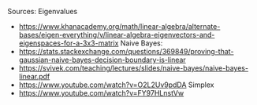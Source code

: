 Sources:
Eigenvalues
- https://www.khanacademy.org/math/linear-algebra/alternate-bases/eigen-everything/v/linear-algebra-eigenvectors-and-eigenspaces-for-a-3x3-matrix
Naive Bayes:
- https://stats.stackexchange.com/questions/369849/proving-that-gaussian-naive-bayes-decision-boundary-is-linear
- https://svivek.com/teaching/lectures/slides/naive-bayes/naive-bayes-linear.pdf
- https://www.youtube.com/watch?v=O2L2Uv9pdDA
Simplex
- https://www.youtube.com/watch?v=FY97HLnstVw

